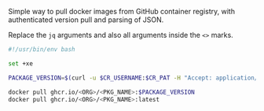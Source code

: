 Simple way to pull docker images from GitHub container registry, with authenticated version pull and parsing of JSON.  

Replace the `jq` arguments and also all arguments inside the `<>` marks.

```bash
#!/usr/bin/env bash

set +xe

PACKAGE_VERSION=$(curl -u $CR_USERNAME:$CR_PAT -H "Accept: application/vnd.github.v3+json" https://api.github.com/orgs/<ORG>/packages/container/<PKG_NAME>/versions | jq -r .[0].metadata.container.tags[1])

docker pull ghcr.io/<ORG>/<PKG_NAME>:$PACKAGE_VERSION
docker pull ghcr.io/<ORG>/<PKG_NAME>:latest
```